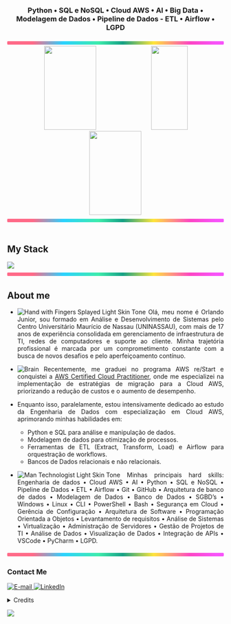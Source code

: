 <div align="center">
  
<!-- <img height="320em" src="https://mir-s3-cdn-cf.behance.net/project_modules/1400_opt_1/81bb4b165684019.640b6038d133e.gif"/> -->
<!-- <img height="350em" src="./.github/assets/baner-ciber.png"/> -->
  
</div>

<!-- <img src="./.github/assets/lineBar.png" width="100%" height="8px"/> -->
  
<h3 align="center">
Python • SQL e NoSQL  • Cloud AWS • AI • Big Data • Modelagem de Dados • Pipeline de Dados - ETL • Airflow • LGPD
</h3>

<div align='center'>
  
<img src="./.github/assets/lineBar.png" width="100%" height="8px"/>

<div align="center">  
  
  <img width="49%" height="195px" src="https://github-readme-stats.vercel.app/api?username=orlandojsjunior&show_icons=true&count_private=true&title_color=80F7D4&icon_color=9d00ff&text_color=c9d1d9&bg_color=0d1117&border_color=fff0" /> 
  
  <img width="41%" height="195px" src="https://github-readme-stats.vercel.app/api/top-langs/?username=orlandojsjunior&layout=compact&title_color=80F7D4&text_color=fff&bg_color=0d1117&border_color=fff0" />
  
  
</div>

<div align="center">
  <img src="https://github-readme-streak-stats.herokuapp.com/?user=orlandojsjunior&theme=dark&background=0d1117&border=fff0&stroke=80F7D4&ring=9d00ff&fire=9d00ff&currStreakNum=80F7D4&sideNums=80F7D4&currStreakLabel=80F7D4&sideLabels=80F7D4&dates=80F7D4" width="49%" height="195px" />
</div>

</div>

<img src="./.github/assets/lineBar.png" width="100%" height="8px"/>

<div><br/>
  
## My Stack

<img src="https://skillicons.dev/icons?i=python,anaconda,postgres,sqlite,mongodb,aws,vscode,pycharm,git,github,windows,linux&theme=dark"/>

<img src="./.github/assets/lineBar.png" width="100%" height="8px"/>

## About me

<div align="justify">

- <img src="https://raw.githubusercontent.com/Tarikul-Islam-Anik/Animated-Fluent-Emojis/master/Emojis/Hand%20gestures/Hand%20with%20Fingers%20Splayed%20Light%20Skin%20Tone.png" alt="Hand with Fingers Splayed Light Skin Tone" width="25" height="25" /> Olá, meu nome é Orlando Junior, sou formado em Análise e Desenvolvimento de Sistemas pelo Centro Universitário Maurício de Nassau (UNINASSAU), com mais de 17 anos de experiência consolidada em gerenciamento de infraestrutura de TI, redes de computadores e suporte ao cliente. Minha trajetória profissional é marcada por um comprometimento constante com a busca de novos desafios e pelo aperfeiçoamento contínuo.<br/>

- <img src="https://raw.githubusercontent.com/Tarikul-Islam-Anik/Animated-Fluent-Emojis/master/Emojis/Hand%20gestures/Brain.png" alt="Brain" width="25" height="25" /> Recentemente, me graduei no programa AWS re/Start e conquistei a [AWS Certified Cloud Practitioner](https://www.credly.com/badges/6fb0284c-1c5b-4c45-9d11-1a8d0a807e51), onde me especializei na implementação de estratégias de migração para a Cloud AWS, priorizando a redução de custos e o aumento de desempenho.<br/>

- Enquanto isso, paralelamente, estou intensivamente dedicado ao estudo da Engenharia de Dados com especialização em Cloud AWS, aprimorando minhas habilidades em:

  - Python e SQL para análise e manipulação de dados.
  - Modelagem de dados para otimização de processos.
  - Ferramentas de ETL (Extract, Transform, Load) e Airflow para orquestração de workflows.
  - Bancos de Dados relacionais e não relacionais.

- <img src="https://raw.githubusercontent.com/Tarikul-Islam-Anik/Animated-Fluent-Emojis/master/Emojis/People%20with%20professions/Man%20Technologist%20Light%20Skin%20Tone.png" alt="Man Technologist Light Skin Tone" width="25" height="25" /> Minhas principais hard skills: Engenharia de dados • Cloud AWS • AI • Python • SQL e NoSQL • Pipeline de Dados • ETL • Airflow • Git • GitHub • Arquitetura de banco de dados • Modelagem de Dados • Banco de Dados • SGBD’s • Windows • Linux • CLI • PowerShell • Bash • Segurança em Cloud • Gerência de Configuração • Arquitetura de Software • Programação Orientada a Objetos • Levantamento de requisitos • Análise de Sistemas • Virtualização • Administração de Servidores • Gestão de Projetos de TI • Análise de Dados • Visualização de Dados • Integração de APIs • VSCode • PyCharm • LGPD.<br/>

</div>

<img src="./.github/assets/lineBar.png" width="100%" height="8px"/>

<h3>Contact Me</h3>
<div align="left">
<p>
<a href="mailto:orlandojsjunior@hotmamail.com">
<img src="https://img.shields.io/badge/-email-020114?style=for-the-badge&amp;logo=microsoft-outlook&amp;logoColor=6ED2B6&amp;color:FFF" alt="E-mail">
  
</a>
<a href="https://www.linkedin.com/in/orlandojsjunior"><img src="https://img.shields.io/badge/-LinkedIn-020114?style=for-the-badge&amp;logo=linkedin&amp;logoColor=6ED2B6&amp;color:FFF" alt="LinkedIn"></a>
</div>

<details align="left">
  <summary>Credits</summary> 
  - GitHub Stats by <a href="https://github.com/anuraghazra/github-readme-stats">anuraghazra</a>
  <br>
   - GitHub Streak by <a href="https://github.com/DenverCoder1/github-readme-streak-stats">DenverCoder1</a>
  <br>
   - Skills on your GitHub - tandpfun <a href="https://github.com/tandpfun/skill-icons">Skill Icons</a>
  <br>
  - Developer vector created by <a href="https://www.freepik.com/vectors/developer">storyset - www.freepik.com</a> (edited by author)
</details>

<a href="https://hits.seeyoufarm.com"><img src="https://hits.seeyoufarm.com/api/count/incr/badge.svg?url=https%3A%2F%2Fgithub.com%2Forlandojsjunior&count_bg=%233D8EC8&title_bg=%23555555&icon=&icon_color=%23E7E7E7&title=Visitantes&edge_flat=false"/></a>
